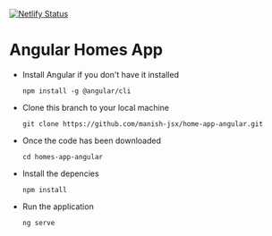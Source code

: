 [![Netlify Status](https://api.netlify.com/api/v1/badges/086d9288-42ad-4278-acd4-1a797fed04a5/deploy-status)](https://app.netlify.com/sites/glittery-churros-c144aa/deploys)

# Angular Homes App
- Install Angular if you don't have it installed

  `npm install -g @angular/cli`

- Clone this branch to your local machine

  `git clone https://github.com/manish-jsx/home-app-angular.git`

- Once the code has been downloaded

  `cd homes-app-angular`

- Install the depencies

  `npm install` 

- Run the application 

  `ng serve`

